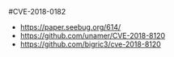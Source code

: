 #CVE-2018-0182

* https://paper.seebug.org/614/
* https://github.com/unamer/CVE-2018-8120
* https://github.com/bigric3/cve-2018-8120